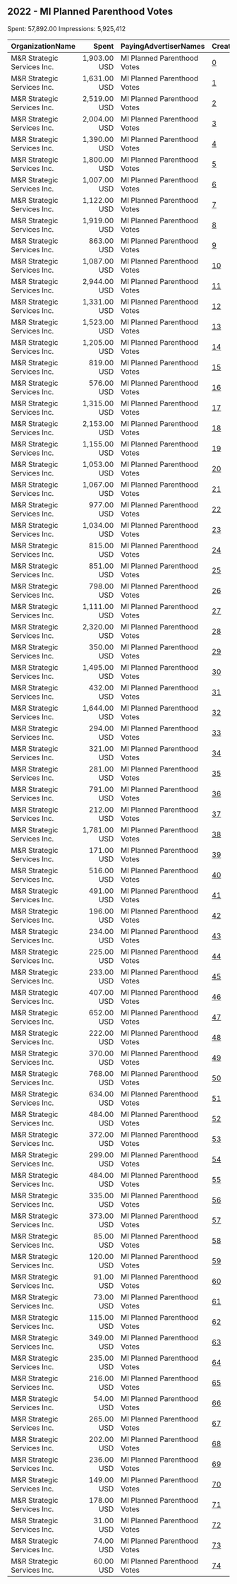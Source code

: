 ## 2022 - MI Planned Parenthood Votes 
Spent: 57,892.00
Impressions: 5,925,412

|OrganizationName|Spent|PayingAdvertiserNames|CreativeUrls|Impressions|Genders|AgeBrackets|CountryCodes|BillingAddresses|CandidateBallotInformation|
|:---|---:|:---|:---|---:|:---|:---|:---|:---|:---|
|M&R Strategic Services  Inc.|1,903.00 USD|MI Planned Parenthood Votes|[0](https://www.snap.com/political-ads/asset/fef23a8dc4c2f877e7a70db5f129492ee69dfe03eee4ed35b928fcf084f5bd50?mediaType=mp4)|276,255||18+|united states|"1901 L St NW,Washington,20036,US"|Dana Nessel|
|M&R Strategic Services  Inc.|1,631.00 USD|MI Planned Parenthood Votes|[1](https://www.snap.com/political-ads/asset/fef23a8dc4c2f877e7a70db5f129492ee69dfe03eee4ed35b928fcf084f5bd50?mediaType=mp4)|264,472||18+|united states|"1901 L St NW,Washington,20036,US"|Dana Nessel|
|M&R Strategic Services  Inc.|2,519.00 USD|MI Planned Parenthood Votes|[2](https://www.snap.com/political-ads/asset/09d7de73b25d5ce78d8a7a8cfb0005cf909cdacb688473ec3f3a97ba7c422efe?mediaType=mp4)|251,713||18+|united states|"1901 L St NW,Washington,20036,US"|Jocelyn Benson|
|M&R Strategic Services  Inc.|2,004.00 USD|MI Planned Parenthood Votes|[3](https://www.snap.com/political-ads/asset/1a531a6f08e5e17e4f489557652656744c28d670ae3e4cde2493689dd65da0a0?mediaType=mp4)|227,297||18+|united states|"1901 L St NW,Washington,20036,US"|Jocelyn Benson|
|M&R Strategic Services  Inc.|1,390.00 USD|MI Planned Parenthood Votes|[4](https://www.snap.com/political-ads/asset/9d5b82a2db3033a35896ca0c6fa9845fc1c4aa4271133bd6a1ed077d3502c1f3?mediaType=mp4)|214,008||18+|united states|"1901 L St NW,Washington,20036,US"|Gretchen Whitmer|
|M&R Strategic Services  Inc.|1,800.00 USD|MI Planned Parenthood Votes|[5](https://www.snap.com/political-ads/asset/09d7de73b25d5ce78d8a7a8cfb0005cf909cdacb688473ec3f3a97ba7c422efe?mediaType=mp4)|202,664||18+|united states|"1901 L St NW,Washington,20036,US"|Jocelyn Benson|
|M&R Strategic Services  Inc.|1,007.00 USD|MI Planned Parenthood Votes|[6](https://www.snap.com/political-ads/asset/9d5b82a2db3033a35896ca0c6fa9845fc1c4aa4271133bd6a1ed077d3502c1f3?mediaType=mp4)|196,924||18+|united states|"1901 L St NW,Washington,20036,US"|Gretchen Whitmer|
|M&R Strategic Services  Inc.|1,122.00 USD|MI Planned Parenthood Votes|[7](https://www.snap.com/political-ads/asset/9d5b82a2db3033a35896ca0c6fa9845fc1c4aa4271133bd6a1ed077d3502c1f3?mediaType=mp4)|196,110||18+|united states|"1901 L St NW,Washington,20036,US"|Gretchen Whitmer|
|M&R Strategic Services  Inc.|1,919.00 USD|MI Planned Parenthood Votes|[8](https://www.snap.com/political-ads/asset/1a531a6f08e5e17e4f489557652656744c28d670ae3e4cde2493689dd65da0a0?mediaType=mp4)|193,426||18+|united states|"1901 L St NW,Washington,20036,US"|Jocelyn Benson|
|M&R Strategic Services  Inc.|863.00 USD|MI Planned Parenthood Votes|[9](https://www.snap.com/political-ads/asset/9d5b82a2db3033a35896ca0c6fa9845fc1c4aa4271133bd6a1ed077d3502c1f3?mediaType=mp4)|186,621||18+|united states|"1901 L St NW,Washington,20036,US"|Gretchen Whitmer|
|M&R Strategic Services  Inc.|1,087.00 USD|MI Planned Parenthood Votes|[10](https://www.snap.com/political-ads/asset/fef23a8dc4c2f877e7a70db5f129492ee69dfe03eee4ed35b928fcf084f5bd50?mediaType=mp4)|178,503||18+|united states|"1901 L St NW,Washington,20036,US"|Dana Nessel|
|M&R Strategic Services  Inc.|2,944.00 USD|MI Planned Parenthood Votes|[11](https://www.snap.com/political-ads/asset/a30d5b9d86de6ae41c75398aa44f08150182e22898eec6cc8757fbda9f4a0a87?mediaType=mp4)|168,760||18+|united states|"1901 L St NW,Washington,20036,US"||
|M&R Strategic Services  Inc.|1,331.00 USD|MI Planned Parenthood Votes|[12](https://www.snap.com/political-ads/asset/1a531a6f08e5e17e4f489557652656744c28d670ae3e4cde2493689dd65da0a0?mediaType=mp4)|164,835||18+|united states|"1901 L St NW,Washington,20036,US"|Jocelyn Benson|
|M&R Strategic Services  Inc.|1,523.00 USD|MI Planned Parenthood Votes|[13](https://www.snap.com/political-ads/asset/0b6d12866014dd4f1ac6c4be56e71d2f1ff92c6b4ed32ed180d0b5a3ba8f518d?mediaType=mp4)|161,220||18+|united states|"1901 L St NW,Washington,20036,US"|Richard Bernstein and Kyra Bolden|
|M&R Strategic Services  Inc.|1,205.00 USD|MI Planned Parenthood Votes|[14](https://www.snap.com/political-ads/asset/09d7de73b25d5ce78d8a7a8cfb0005cf909cdacb688473ec3f3a97ba7c422efe?mediaType=mp4)|151,604||18+|united states|"1901 L St NW,Washington,20036,US"|Jocelyn Benson|
|M&R Strategic Services  Inc.|819.00 USD|MI Planned Parenthood Votes|[15](https://www.snap.com/political-ads/asset/9d5b82a2db3033a35896ca0c6fa9845fc1c4aa4271133bd6a1ed077d3502c1f3?mediaType=mp4)|144,113||18+|united states|"1901 L St NW,Washington,20036,US"|Gretchen Whitmer|
|M&R Strategic Services  Inc.|576.00 USD|MI Planned Parenthood Votes|[16](https://www.snap.com/political-ads/asset/9d5b82a2db3033a35896ca0c6fa9845fc1c4aa4271133bd6a1ed077d3502c1f3?mediaType=mp4)|134,577||18+|united states|"1901 L St NW,Washington,20036,US"|Gretchen Whitmer|
|M&R Strategic Services  Inc.|1,315.00 USD|MI Planned Parenthood Votes|[17](https://www.snap.com/political-ads/asset/319dd3b7e5ceed642defbe7fdcce1a5a986964c1831c81f1edc4c68dd99882f0?mediaType=mp4)|132,712||18+|united states|"1901 L St NW,Washington,20036,US"|Richard Bernstein and Kyra Bolden|
|M&R Strategic Services  Inc.|2,153.00 USD|MI Planned Parenthood Votes|[18](https://www.snap.com/political-ads/asset/a30d5b9d86de6ae41c75398aa44f08150182e22898eec6cc8757fbda9f4a0a87?mediaType=mp4)|122,838||18+|united states|"1901 L St NW,Washington,20036,US"||
|M&R Strategic Services  Inc.|1,155.00 USD|MI Planned Parenthood Votes|[19](https://www.snap.com/political-ads/asset/0b6d12866014dd4f1ac6c4be56e71d2f1ff92c6b4ed32ed180d0b5a3ba8f518d?mediaType=mp4)|120,632||18+|united states|"1901 L St NW,Washington,20036,US"|Richard Bernstein and Kyra Bolden|
|M&R Strategic Services  Inc.|1,053.00 USD|MI Planned Parenthood Votes|[20](https://www.snap.com/political-ads/asset/319dd3b7e5ceed642defbe7fdcce1a5a986964c1831c81f1edc4c68dd99882f0?mediaType=mp4)|114,656||18+|united states|"1901 L St NW,Washington,20036,US"|Richard Bernstein and Kyra Bolden|
|M&R Strategic Services  Inc.|1,067.00 USD|MI Planned Parenthood Votes|[21](https://www.snap.com/political-ads/asset/a2cb853be68082eaaf2c157e13e83a6b6953658f74c2256463d531ac38ae7b65?mediaType=mp4)|108,431||18+|united states|"1901 L St NW,Washington,20036,US"|Richard Bernstein and Kyra Bolden|
|M&R Strategic Services  Inc.|977.00 USD|MI Planned Parenthood Votes|[22](https://www.snap.com/political-ads/asset/a2cb853be68082eaaf2c157e13e83a6b6953658f74c2256463d531ac38ae7b65?mediaType=mp4)|105,073||18+|united states|"1901 L St NW,Washington,20036,US"|Richard Bernstein and Kyra Bolden|
|M&R Strategic Services  Inc.|1,034.00 USD|MI Planned Parenthood Votes|[23](https://www.snap.com/political-ads/asset/a2cb853be68082eaaf2c157e13e83a6b6953658f74c2256463d531ac38ae7b65?mediaType=mp4)|101,389||18+|united states|"1901 L St NW,Washington,20036,US"|Richard Bernstein and Kyra Bolden|
|M&R Strategic Services  Inc.|815.00 USD|MI Planned Parenthood Votes|[24](https://www.snap.com/political-ads/asset/fef23a8dc4c2f877e7a70db5f129492ee69dfe03eee4ed35b928fcf084f5bd50?mediaType=mp4)|97,161||18+|united states|"1901 L St NW,Washington,20036,US"|Dana Nessel|
|M&R Strategic Services  Inc.|851.00 USD|MI Planned Parenthood Votes|[25](https://www.snap.com/political-ads/asset/0b6d12866014dd4f1ac6c4be56e71d2f1ff92c6b4ed32ed180d0b5a3ba8f518d?mediaType=mp4)|87,525||18+|united states|"1901 L St NW,Washington,20036,US"|Richard Bernstein and Kyra Bolden|
|M&R Strategic Services  Inc.|798.00 USD|MI Planned Parenthood Votes|[26](https://www.snap.com/political-ads/asset/319dd3b7e5ceed642defbe7fdcce1a5a986964c1831c81f1edc4c68dd99882f0?mediaType=mp4)|83,208||18+|united states|"1901 L St NW,Washington,20036,US"|Richard Bernstein and Kyra Bolden|
|M&R Strategic Services  Inc.|1,111.00 USD|MI Planned Parenthood Votes|[27](https://www.snap.com/political-ads/asset/1a531a6f08e5e17e4f489557652656744c28d670ae3e4cde2493689dd65da0a0?mediaType=mp4)|76,031||18+|united states|"1901 L St NW,Washington,20036,US"|Jocelyn Benson|
|M&R Strategic Services  Inc.|2,320.00 USD|MI Planned Parenthood Votes|[28](https://www.snap.com/political-ads/asset/593401ab431e680bcbcfc08903771595fe01ad7eb3fbc45346c80b897d11dbc4?mediaType=mp4)|75,115||18+|united states|"1901 L St NW,Washington,20036,US"||
|M&R Strategic Services  Inc.|350.00 USD|MI Planned Parenthood Votes|[29](https://www.snap.com/political-ads/asset/45a8ea02b5921668183ed20700d839affe624da596acbabb8d92681a19982efc?mediaType=mp4)|73,061||18+|united states|"1901 L St NW,Washington,20036,US"||
|M&R Strategic Services  Inc.|1,495.00 USD|MI Planned Parenthood Votes|[30](https://www.snap.com/political-ads/asset/a30d5b9d86de6ae41c75398aa44f08150182e22898eec6cc8757fbda9f4a0a87?mediaType=mp4)|73,056||18+|united states|"1901 L St NW,Washington,20036,US"||
|M&R Strategic Services  Inc.|432.00 USD|MI Planned Parenthood Votes|[31](https://www.snap.com/political-ads/asset/9d5b82a2db3033a35896ca0c6fa9845fc1c4aa4271133bd6a1ed077d3502c1f3?mediaType=mp4)|70,096||18+|united states|"1901 L St NW,Washington,20036,US"|Gretchen Whitmer|
|M&R Strategic Services  Inc.|1,644.00 USD|MI Planned Parenthood Votes|[32](https://www.snap.com/political-ads/asset/f529545a1e040677831e41f171d761d0fb4320a0846f6c936eed8311cb096ed7?mediaType=mp4)|69,659||18+|united states|"1901 L St NW,Washington,20036,US"||
|M&R Strategic Services  Inc.|294.00 USD|MI Planned Parenthood Votes|[33](https://www.snap.com/political-ads/asset/69c497c877a939b1a42e35a875b3becec05d9eece0f7243680da630cf8fd692d?mediaType=mp4)|67,903||18+|united states|"1901 L St NW,Washington,20036,US"||
|M&R Strategic Services  Inc.|321.00 USD|MI Planned Parenthood Votes|[34](https://www.snap.com/political-ads/asset/69c497c877a939b1a42e35a875b3becec05d9eece0f7243680da630cf8fd692d?mediaType=mp4)|67,225||18+|united states|"1901 L St NW,Washington,20036,US"||
|M&R Strategic Services  Inc.|281.00 USD|MI Planned Parenthood Votes|[35](https://www.snap.com/political-ads/asset/45a8ea02b5921668183ed20700d839affe624da596acbabb8d92681a19982efc?mediaType=mp4)|64,867||18+|united states|"1901 L St NW,Washington,20036,US"||
|M&R Strategic Services  Inc.|791.00 USD|MI Planned Parenthood Votes|[36](https://www.snap.com/political-ads/asset/09d7de73b25d5ce78d8a7a8cfb0005cf909cdacb688473ec3f3a97ba7c422efe?mediaType=mp4)|54,313||18+|united states|"1901 L St NW,Washington,20036,US"|Jocelyn Benson|
|M&R Strategic Services  Inc.|212.00 USD|MI Planned Parenthood Votes|[37](https://www.snap.com/political-ads/asset/69c497c877a939b1a42e35a875b3becec05d9eece0f7243680da630cf8fd692d?mediaType=mp4)|52,379||18+|united states|"1901 L St NW,Washington,20036,US"||
|M&R Strategic Services  Inc.|1,781.00 USD|MI Planned Parenthood Votes|[38](https://www.snap.com/political-ads/asset/593401ab431e680bcbcfc08903771595fe01ad7eb3fbc45346c80b897d11dbc4?mediaType=mp4)|51,414||18+|united states|"1901 L St NW,Washington,20036,US"||
|M&R Strategic Services  Inc.|171.00 USD|MI Planned Parenthood Votes|[39](https://www.snap.com/political-ads/asset/45a8ea02b5921668183ed20700d839affe624da596acbabb8d92681a19982efc?mediaType=mp4)|42,262||18+|united states|"1901 L St NW,Washington,20036,US"||
|M&R Strategic Services  Inc.|516.00 USD|MI Planned Parenthood Votes|[40](https://www.snap.com/political-ads/asset/0b6d12866014dd4f1ac6c4be56e71d2f1ff92c6b4ed32ed180d0b5a3ba8f518d?mediaType=mp4)|37,970||18+|united states|"1901 L St NW,Washington,20036,US"|Richard Bernstein and Kyra Bolden|
|M&R Strategic Services  Inc.|491.00 USD|MI Planned Parenthood Votes|[41](https://www.snap.com/political-ads/asset/fbb30887fd6823b65d39b3255f2c4d5dd8cc8525933d456c3746cdf8d15c68f7?mediaType=mp4)|37,063||18+|united states|"1901 L St NW,Washington,20036,US"|Gretchen Whitmer|
|M&R Strategic Services  Inc.|196.00 USD|MI Planned Parenthood Votes|[42](https://www.snap.com/political-ads/asset/45a8ea02b5921668183ed20700d839affe624da596acbabb8d92681a19982efc?mediaType=mp4)|34,916||18+|united states|"1901 L St NW,Washington,20036,US"||
|M&R Strategic Services  Inc.|234.00 USD|MI Planned Parenthood Votes|[43](https://www.snap.com/political-ads/asset/3654ac090ee53d50ece6eb9f46e7155460c6281503f32908871602c7063b2ff3?mediaType=mp4)|32,537||18+|united states|"1901 L St NW,Washington,20036,US"|Gretchen Whitmer|
|M&R Strategic Services  Inc.|225.00 USD|MI Planned Parenthood Votes|[44](https://www.snap.com/political-ads/asset/fbb30887fd6823b65d39b3255f2c4d5dd8cc8525933d456c3746cdf8d15c68f7?mediaType=mp4)|31,364||18+|united states|"1901 L St NW,Washington,20036,US"|Gretchen Whitmer|
|M&R Strategic Services  Inc.|233.00 USD|MI Planned Parenthood Votes|[45](https://www.snap.com/political-ads/asset/fbb30887fd6823b65d39b3255f2c4d5dd8cc8525933d456c3746cdf8d15c68f7?mediaType=mp4)|30,586||18+|united states|"1901 L St NW,Washington,20036,US"|Gretchen Whitmer|
|M&R Strategic Services  Inc.|407.00 USD|MI Planned Parenthood Votes|[46](https://www.snap.com/political-ads/asset/a2cb853be68082eaaf2c157e13e83a6b6953658f74c2256463d531ac38ae7b65?mediaType=mp4)|30,519||18+|united states|"1901 L St NW,Washington,20036,US"|Richard Bernstein and Kyra Bolden|
|M&R Strategic Services  Inc.|652.00 USD|MI Planned Parenthood Votes|[47](https://www.snap.com/political-ads/asset/593401ab431e680bcbcfc08903771595fe01ad7eb3fbc45346c80b897d11dbc4?mediaType=mp4)|30,189||18+|united states|"1901 L St NW,Washington,20036,US"||
|M&R Strategic Services  Inc.|222.00 USD|MI Planned Parenthood Votes|[48](https://www.snap.com/political-ads/asset/829686770d75c45d13054de2e658a4f7b1633e5458876567ee3bc177b3c6fe6c?mediaType=mp4)|28,600||18+|united states|"1901 L St NW,Washington,20036,US"|Gretchen Whitmer|
|M&R Strategic Services  Inc.|370.00 USD|MI Planned Parenthood Votes|[49](https://www.snap.com/political-ads/asset/319dd3b7e5ceed642defbe7fdcce1a5a986964c1831c81f1edc4c68dd99882f0?mediaType=mp4)|28,122||18+|united states|"1901 L St NW,Washington,20036,US"|Richard Bernstein and Kyra Bolden|
|M&R Strategic Services  Inc.|768.00 USD|MI Planned Parenthood Votes|[50](https://www.snap.com/political-ads/asset/f529545a1e040677831e41f171d761d0fb4320a0846f6c936eed8311cb096ed7?mediaType=mp4)|28,096||18+|united states|"1901 L St NW,Washington,20036,US"||
|M&R Strategic Services  Inc.|634.00 USD|MI Planned Parenthood Votes|[51](https://www.snap.com/political-ads/asset/f529545a1e040677831e41f171d761d0fb4320a0846f6c936eed8311cb096ed7?mediaType=mp4)|25,851||18+|united states|"1901 L St NW,Washington,20036,US"||
|M&R Strategic Services  Inc.|484.00 USD|MI Planned Parenthood Votes|[52](https://www.snap.com/political-ads/asset/d6a14e06cd6ce4a3f169f0a1d9cb514ed50808c354e64d76623341c7900627b3?mediaType=mp4)|25,210||18+|united states|"1901 L St NW,Washington,20036,US"||
|M&R Strategic Services  Inc.|372.00 USD|MI Planned Parenthood Votes|[53](https://www.snap.com/political-ads/asset/5e75b00fe89f8e7ff0ef4ea0efaf085778725dd3bc111e9855ba2b12442316ff?mediaType=mp4)|24,460||18+|united states|"1901 L St NW,Washington,20036,US"||
|M&R Strategic Services  Inc.|299.00 USD|MI Planned Parenthood Votes|[54](https://www.snap.com/political-ads/asset/829686770d75c45d13054de2e658a4f7b1633e5458876567ee3bc177b3c6fe6c?mediaType=mp4)|22,715||18+|united states|"1901 L St NW,Washington,20036,US"|Gretchen Whitmer|
|M&R Strategic Services  Inc.|484.00 USD|MI Planned Parenthood Votes|[55](https://www.snap.com/political-ads/asset/a30d5b9d86de6ae41c75398aa44f08150182e22898eec6cc8757fbda9f4a0a87?mediaType=mp4)|21,474||18+|united states|"1901 L St NW,Washington,20036,US"||
|M&R Strategic Services  Inc.|335.00 USD|MI Planned Parenthood Votes|[56](https://www.snap.com/political-ads/asset/f529545a1e040677831e41f171d761d0fb4320a0846f6c936eed8311cb096ed7?mediaType=mp4)|20,342||18+|united states|"1901 L St NW,Washington,20036,US"||
|M&R Strategic Services  Inc.|373.00 USD|MI Planned Parenthood Votes|[57](https://www.snap.com/political-ads/asset/241bc6bed43f926d81d3d44c5720f22094a368beb4c247fcfa8ac54874f7016f?mediaType=mp4)|18,884||18+|united states|"1901 L St NW,Washington,20036,US"||
|M&R Strategic Services  Inc.|85.00 USD|MI Planned Parenthood Votes|[58](https://www.snap.com/political-ads/asset/45a8ea02b5921668183ed20700d839affe624da596acbabb8d92681a19982efc?mediaType=mp4)|17,915||18+|united states|"1901 L St NW,Washington,20036,US"||
|M&R Strategic Services  Inc.|120.00 USD|MI Planned Parenthood Votes|[59](https://www.snap.com/political-ads/asset/829686770d75c45d13054de2e658a4f7b1633e5458876567ee3bc177b3c6fe6c?mediaType=mp4)|16,358||18+|united states|"1901 L St NW,Washington,20036,US"|Gretchen Whitmer|
|M&R Strategic Services  Inc.|91.00 USD|MI Planned Parenthood Votes|[60](https://www.snap.com/political-ads/asset/69c497c877a939b1a42e35a875b3becec05d9eece0f7243680da630cf8fd692d?mediaType=mp4)|16,217||18+|united states|"1901 L St NW,Washington,20036,US"||
|M&R Strategic Services  Inc.|73.00 USD|MI Planned Parenthood Votes|[61](https://www.snap.com/political-ads/asset/69c497c877a939b1a42e35a875b3becec05d9eece0f7243680da630cf8fd692d?mediaType=mp4)|15,659||18+|united states|"1901 L St NW,Washington,20036,US"||
|M&R Strategic Services  Inc.|115.00 USD|MI Planned Parenthood Votes|[62](https://www.snap.com/political-ads/asset/fbb30887fd6823b65d39b3255f2c4d5dd8cc8525933d456c3746cdf8d15c68f7?mediaType=mp4)|15,653||18+|united states|"1901 L St NW,Washington,20036,US"|Gretchen Whitmer|
|M&R Strategic Services  Inc.|349.00 USD|MI Planned Parenthood Votes|[63](https://www.snap.com/political-ads/asset/593401ab431e680bcbcfc08903771595fe01ad7eb3fbc45346c80b897d11dbc4?mediaType=mp4)|13,818||18+|united states|"1901 L St NW,Washington,20036,US"||
|M&R Strategic Services  Inc.|235.00 USD|MI Planned Parenthood Votes|[64](https://www.snap.com/political-ads/asset/5e75b00fe89f8e7ff0ef4ea0efaf085778725dd3bc111e9855ba2b12442316ff?mediaType=mp4)|12,642||18+|united states|"1901 L St NW,Washington,20036,US"||
|M&R Strategic Services  Inc.|216.00 USD|MI Planned Parenthood Votes|[65](https://www.snap.com/political-ads/asset/241bc6bed43f926d81d3d44c5720f22094a368beb4c247fcfa8ac54874f7016f?mediaType=mp4)|11,787||18+|united states|"1901 L St NW,Washington,20036,US"||
|M&R Strategic Services  Inc.|54.00 USD|MI Planned Parenthood Votes|[66](https://www.snap.com/political-ads/asset/69c497c877a939b1a42e35a875b3becec05d9eece0f7243680da630cf8fd692d?mediaType=mp4)|11,769||18+|united states|"1901 L St NW,Washington,20036,US"||
|M&R Strategic Services  Inc.|265.00 USD|MI Planned Parenthood Votes|[67](https://www.snap.com/political-ads/asset/d6a14e06cd6ce4a3f169f0a1d9cb514ed50808c354e64d76623341c7900627b3?mediaType=mp4)|11,386||18+|united states|"1901 L St NW,Washington,20036,US"||
|M&R Strategic Services  Inc.|202.00 USD|MI Planned Parenthood Votes|[68](https://www.snap.com/political-ads/asset/241bc6bed43f926d81d3d44c5720f22094a368beb4c247fcfa8ac54874f7016f?mediaType=mp4)|11,020||18+|united states|"1901 L St NW,Washington,20036,US"||
|M&R Strategic Services  Inc.|236.00 USD|MI Planned Parenthood Votes|[69](https://www.snap.com/political-ads/asset/d6a14e06cd6ce4a3f169f0a1d9cb514ed50808c354e64d76623341c7900627b3?mediaType=mp4)|9,030||18+|united states|"1901 L St NW,Washington,20036,US"||
|M&R Strategic Services  Inc.|149.00 USD|MI Planned Parenthood Votes|[70](https://www.snap.com/political-ads/asset/5e75b00fe89f8e7ff0ef4ea0efaf085778725dd3bc111e9855ba2b12442316ff?mediaType=mp4)|8,378||18+|united states|"1901 L St NW,Washington,20036,US"||
|M&R Strategic Services  Inc.|178.00 USD|MI Planned Parenthood Votes|[71](https://www.snap.com/political-ads/asset/5e75b00fe89f8e7ff0ef4ea0efaf085778725dd3bc111e9855ba2b12442316ff?mediaType=mp4)|6,847||18+|united states|"1901 L St NW,Washington,20036,US"||
|M&R Strategic Services  Inc.|31.00 USD|MI Planned Parenthood Votes|[72](https://www.snap.com/political-ads/asset/45a8ea02b5921668183ed20700d839affe624da596acbabb8d92681a19982efc?mediaType=mp4)|6,598||18+|united states|"1901 L St NW,Washington,20036,US"||
|M&R Strategic Services  Inc.|74.00 USD|MI Planned Parenthood Votes|[73](https://www.snap.com/political-ads/asset/d6a14e06cd6ce4a3f169f0a1d9cb514ed50808c354e64d76623341c7900627b3?mediaType=mp4)|4,976||18+|united states|"1901 L St NW,Washington,20036,US"||
|M&R Strategic Services  Inc.|60.00 USD|MI Planned Parenthood Votes|[74](https://www.snap.com/political-ads/asset/241bc6bed43f926d81d3d44c5720f22094a368beb4c247fcfa8ac54874f7016f?mediaType=mp4)|2,353||18+|united states|"1901 L St NW,Washington,20036,US"||
